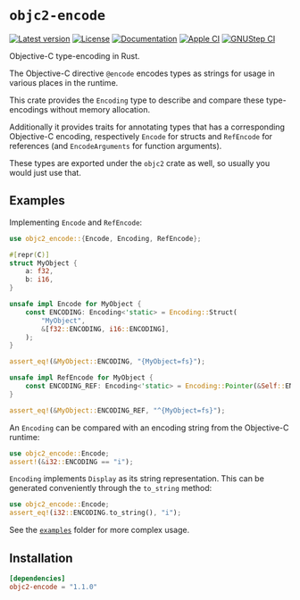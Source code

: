 # `objc2-encode`

[![Latest version](https://badgen.net/crates/v/objc2-encode)](https://crates.io/crates/objc2-encode)
[![License](https://badgen.net/badge/license/MIT/blue)](../LICENSE.txt)
[![Documentation](https://docs.rs/objc2-encode/badge.svg)](https://docs.rs/objc2-encode/)
[![Apple CI](https://github.com/madsmtm/objc2/actions/workflows/apple.yml/badge.svg)](https://github.com/madsmtm/objc2/actions/workflows/apple.yml)
[![GNUStep CI](https://github.com/madsmtm/objc2/actions/workflows/gnustep.yml/badge.svg)](https://github.com/madsmtm/objc2/actions/workflows/gnustep.yml)

Objective-C type-encoding in Rust.

The Objective-C directive `@encode` encodes types as strings for usage in
various places in the runtime.

This crate provides the `Encoding` type to describe and compare these
type-encodings without memory allocation.

Additionally it provides traits for annotating types that has a corresponding
Objective-C encoding, respectively `Encode` for structs and `RefEncode` for
references (and `EncodeArguments` for function arguments).

These types are exported under the `objc2` crate as well, so usually you would
just use that.


## Examples

Implementing `Encode` and `RefEncode`:

```rust
use objc2_encode::{Encode, Encoding, RefEncode};

#[repr(C)]
struct MyObject {
    a: f32,
    b: i16,
}

unsafe impl Encode for MyObject {
    const ENCODING: Encoding<'static> = Encoding::Struct(
        "MyObject",
        &[f32::ENCODING, i16::ENCODING],
    );
}

assert_eq!(&MyObject::ENCODING, "{MyObject=fs}");

unsafe impl RefEncode for MyObject {
    const ENCODING_REF: Encoding<'static> = Encoding::Pointer(&Self::ENCODING);
}

assert_eq!(&MyObject::ENCODING_REF, "^{MyObject=fs}");
```

An `Encoding` can be compared with an encoding string from the Objective-C
runtime:

```rust
use objc2_encode::Encode;
assert!(&i32::ENCODING == "i");
```

`Encoding` implements `Display` as its string representation. This can be
generated conveniently through the `to_string` method:

```rust
use objc2_encode::Encode;
assert_eq!(i32::ENCODING.to_string(), "i");
```

See the [`examples`] folder for more complex usage.

[`examples`]: https://github.com/madsmtm/objc2/tree/master/objc2-encode/examples


## Installation

```toml
[dependencies]
objc2-encode = "1.1.0"
```

